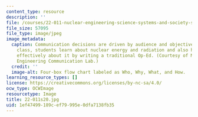 ```yaml
---
content_type: resource
description: ''
file: /courses/22-011-nuclear-engineering-science-systems-and-society-spring-2020/1ef47499189cef79995e0dfa7138fb35_22-011s20.jpg
file_size: 57095
file_type: image/jpeg
image_metadata:
  caption: Communication decisions are driven by audience and objectives. In this
    class, students learn about nuclear energy and radiation and also how to communicate
    effectively about it by writing a traditional Op-Ed. (Courtesy of MIT School of
    Engineering Communication Lab.)
  credit: ''
  image-alt: Four-box flow chart labeled as Who, Why, What, and How.
learning_resource_types: []
license: https://creativecommons.org/licenses/by-nc-sa/4.0/
ocw_type: OCWImage
resourcetype: Image
title: 22-011s20.jpg
uid: 1ef47499-189c-ef79-995e-0dfa7138fb35
---
```

